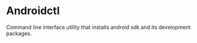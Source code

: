 # Androidctl

Command line interface utility that installs android sdk and its development packages.
